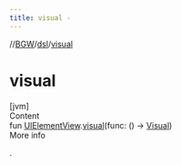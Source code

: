 ```yaml
---
title: visual -
---
```

//[BGW](../../index.md)/[dsl](index.md)/[visual](visual.md)



# visual  
[jvm]  
Content  
fun [UIElementView](../tools.aqua.bgw.elements.uielements/-u-i-element-view/index.md).[visual](visual.md)(func: () -> [Visual](../tools.aqua.bgw.visual/-visual/index.md))  
More info  


.

  



